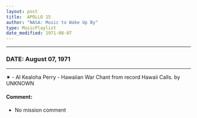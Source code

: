```yaml
---
layout: post
title:  APOLLO 15
author: "NASA: Music to Wake Up By"
type: MusicPlaylist
date_modified: 1971-08-07
---
```


----
### DATE: August 07, 1971
----
✷ - Al Kealoha Perry - Hawaiian War Chant from record Hawaii Calls. by UNKNOWN

#### Comment:
* No mission comment
